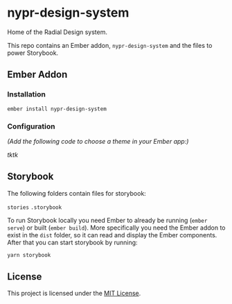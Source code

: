 

nypr-design-system
==============================================================================

Home of the Radial Design system.

This repo contains an Ember addon, `nypr-design-system` and the files to 
power Storybook.



## Ember Addon


### Installation
```
ember install nypr-design-system
```

### Configuration
_(Add the following code to choose a theme in your Ember app:)_

*tktk*

## Storybook
The following folders contain files for storybook:

`stories`
`.storybook`

To run Storybook locally you need Ember to already be running (`ember serve`) or built (`ember build`). More specifically you need the Ember addon to exist in the `dist` folder, so it can read and display the Ember components. After that you can start storybook by running:

```bash
yarn storybook
```

## License

This project is licensed under the [MIT License](LICENSE.md).
